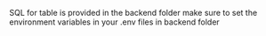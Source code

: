 SQL for table is provided in the backend folder 
make sure to set the environment variables in your .env files in backend folder
